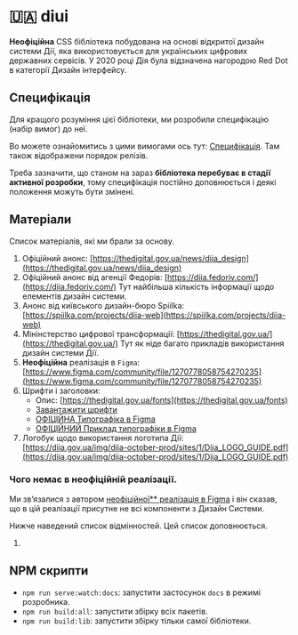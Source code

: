 # 🇺🇦 diui

**Неофіційна** CSS бібліотека побудована на основі відкритої дизайн системи Дії, яка використовується для українських цифрових державних сервісів. У 2020 році Дія була відзначена нагородою Red Dot в категорії Дизайн інтерфейсу.

## Специфікація

Для кращого розуміння цієї бібліотеки, ми розробили специфікацію (набір вимог) до неї. 

Во можете ознайомитись з цими вимогами ось тут: [Специфікація](./SPECIFICATION.md). Там також відображени порядок релізів.

Треба зазначити, що станом на зараз **бібліотека перебуває в стадії активної розробки**, тому специфікація постійно доповнюється і деякі положення можуть бути змінені.

## Матеріали

Список матеріалів, які ми брали за основу.

1. Офіційний анонс: [https://thedigital.gov.ua/news/diia_design](https://thedigital.gov.ua/news/diia_design)
2. Офіційний анонс від агенції Федорів: [https://diia.fedoriv.com/](https://diia.fedoriv.com/)
    Тут найбільша кількість інформації щодо елементів дизайн системи.
3. Анонс від київського дизайн-бюро Spiilka: [https://spiilka.com/projects/diia-web](https://spiilka.com/projects/diia-web)
4. Мінінстерство цифрової трансформації: [https://thedigital.gov.ua/](https://thedigital.gov.ua/)
    Тут як ніде багато прикладів використання дизайн системи Дії.
4. **Неофіційна** реалізація в `Figma`: [https://www.figma.com/community/file/1270778058754270235](https://www.figma.com/community/file/1270778058754270235)
5. Шрифти і заголовки:
    - Опис: [https://thedigital.gov.ua/fonts](https://thedigital.gov.ua/fonts)
    - [Завантажити шрифти](https://www.dropbox.com/scl/fo/gylb537vfe58stu3wubg0/AMPXS4cao0-0UCPWYaSkXDM?rlkey=mkgtdslwk272lps89wb9hiqqq&e=1&dl=0)
    - [ОФІЦІЙНА Типографіка в Figma](https://www.figma.com/file/t4n0PcuOT0qBGU61QVR5z0/Digital-State-UI-kit?node-id=1%3A893)
    - [ОФІЦІЙНИЙ Приклад типографіки в Figma](https://www.figma.com/design/t4n0PcuOT0qBGU61QVR5z0/Digital-State-UI-kit?node-id=8-101&node-type=frame&t=TNXMlOBniViQWoCn-0)
6. Логобук щодо використання логотипа Дії: [https://diia.gov.ua/img/diia-october-prod/sites/1/Diia_LOGO_GUIDE.pdf](https://diia.gov.ua/img/diia-october-prod/sites/1/Diia_LOGO_GUIDE.pdf)

### Чого немає в неофіційній реалізації. 

Ми звʼязалися з автором [неофіційної** реалізація в Figma](https://www.figma.com/community/file/1270778058754270235) і він сказав, що в цій реалізації присутне не всі компоненти з Дизайн Системи. 

Нижче наведений список відмінностей. Цей список доповнюється.

1. 

## NPM скрипти

- `npm run serve:watch:docs`: запустити застосунок `docs` в режимі розробника.
- `npm run build:all`: запустити збірку всіх пакетів.
- `npm run build:lib`: запустити збірку тільки самої бібліотеки.